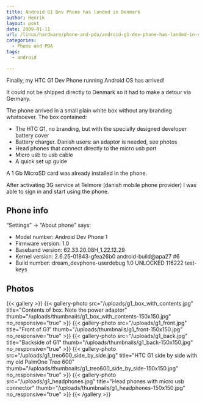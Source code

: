```yaml
---
title: Android G1 Dev Phone has landed in Denmark
author: Henrik
layout: post
date: 2009-01-11
url: /linux/hardware/phone-and-pda/android-g1-dev-phone-has-landed-in-denmark/
categories:
  - Phone and PDA
tags:
  - android

---
```

Finally, my HTC G1 Dev Phone running Android OS has arrived!
<!--more-->

It could not be shipped directly to Denmark so it had to make a detour via Germany.

The phone arrived in a small plain white box without any branding whatsoever. The box contained:

  * The HTC G1, no branding, but with the specially designed developer battery cover
  * Battery charger. Danish users: an adaptor is needed, see photos
  * Head phones that connect directly to the micro usb port
  * Micro usb to usb cable
  * A quick set up guide

A 1 Gb MicroSD card was already installed in the phone.

After activating 3G service at Telmore (danish mobile phone provider) I was able to sign in and start using the phone.

## Phone info

&#8220;Settings&#8221; -> &#8220;About phone&#8221; says:

  * Model number: Android Dev Phone 1
  * Firmware version: 1.0
  * Baseband version: 62.33.20.08H_1.22.12.29
  * Kernel version: 2.6.25-01843-gfea26b0 android-build@apa27 #6
  * Build number: dream_devphone-userdebug 1.0 UNLOCKED 116222 test-keys

## Photos

{{< gallery >}}
{{< gallery-photo src="/uploads/g1_box_with_contents.jpg" title="Contents of box. Note the power adaptor" thumb="/uploads/thumbnails/g1_box_with_contents-150x150.jpg" no_responsive="true" >}}
{{< gallery-photo src="/uploads/g1_front.jpg" title="Front of G1" thumb="/uploads/thumbnails/g1_front-150x150.jpg" no_responsive="true" >}}
{{< gallery-photo src="/uploads/g1_back.jpg" title="Backside of G1" thumb="/uploads/thumbnails/g1_back-150x150.jpg" no_responsive="true" >}}
{{< gallery-photo src="/uploads/g1_treo600_side_by_side.jpg" title="HTC G1 side by side with my old PalmOne Treo 600" thumb="/uploads/thumbnails/g1_treo600_side_by_side-150x150.jpg" no_responsive="true" >}}
{{< gallery-photo src="/uploads/g1_headphones.jpg" title="Head phones with micro usb connector" thumb="/uploads/thumbnails/g1_headphones-150x150.jpg" no_responsive="true" >}}
{{< /gallery >}}
